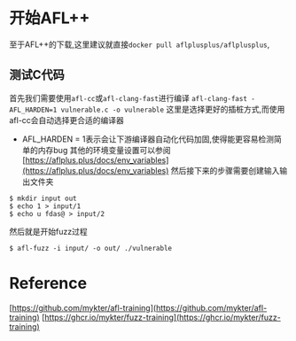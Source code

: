 # 开始AFL++
至于AFL++的下载,这里建议就直接`docker pull aflplusplus/aflplusplus`,

## 测试C代码

首先我们需要使用`afl-cc`或`afl-clang-fast`进行编译
`afl-clang-fast -AFL_HARDEN=1 vulnerable.c -o vulnerable`
这里是选择更好的插桩方式,而使用afl-cc会自动选择更合适的编译器

+ AFL_HARDEN = 1表示会让下游编译器自动化代码加固,使得能更容易检测简单的内存bug
其他的环境变量设置可以参阅
[https://aflplus.plus/docs/env_variables](https://aflplus.plus/docs/env_variables)
然后接下来的步骤需要创建输入输出文件夹
```shell
$ mkdir input out
$ echo 1 > input/1
$ echo u fdas@ > input/2
```
然后就是开始fuzz过程

```shell
$ afl-fuzz -i input/ -o out/ ./vulnerable
```


# Reference
[https://github.com/mykter/afl-training](https://github.com/mykter/afl-training)
[https://ghcr.io/mykter/fuzz-training](https://ghcr.io/mykter/fuzz-training)


